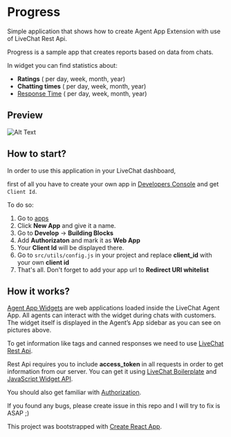 #  Progress

Simple application that shows how to create Agent App Extension with use of LiveChat Rest Api.

Progress is a sample app that creates reports based on data from chats.

In widget you can find statistics about:

- **Ratings** ( per day, week, month, year)
- **Chatting times**  ( per day, week, month, year)
- [Response Time](https://docs.livechatinc.com/rest-api/#chats-first-response-time)  ( per day, week, month, year)


##  Preview


![Alt Text](https://i.ibb.co/k6XdhJ9/progress.png)


## How to start?

In order to use this application in your LiveChat dashboard,

first of all you have to create your own app in [Developers Console](https://developers.livechatinc.com/console)
and get `Client Id`.

To do so:
1. Go to [apps](https://developers.livechatinc.com/console/apps)
2. Click **New App** and give it a name.
3. Go to **Develop** -> **Building Blocks**
4. Add **Authorizaton** and mark it as **Web App**
5. Your **Client Id** will be displayed there.
6. Go to `src/utils/config.js` in your project and replace **client_id** with your own **client id**
7. That's all. Don't forget to add your app url to **Redirect URI whitelist**

##  How it works?

[Agent App Widgets](https://docs.livechatinc.com/agent-app-widgets/) are web applications loaded inside the LiveChat Agent App. All agents can interact with the widget during chats with customers. The widget itself is displayed in the Agent’s App sidebar as you can see on pictures above.

To get information like tags and canned responses we need to use [LiveChat Rest Api](https://docs.livechatinc.com/rest-api/).

Rest Api requires you to include **access_token** in all requests in order to get information from our server. You can get it using [LiveChat Boilerplate](https://docs.livechatinc.com/boilerplate/) and [JavaScript Widget API](https://docs.livechatinc.com/agent-app-widgets/#javascript-api).


You should also get familiar with [Authorization](https://docs.livechatinc.com/authorization/).

If you found any bugs, please create issue in this repo and I will try to fix is ASAP ;)


This project was bootstrapped with [Create React App](https://github.com/facebook/create-react-app).
